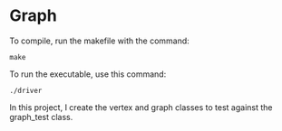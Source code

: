 # Graph

To compile, run the makefile with the command:

	make

To run the executable, use this command:

	./driver

In this project, I create the vertex and graph classes to test against the graph_test class.